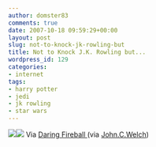 ```yaml
---
author: domster83
comments: true
date: 2007-10-18 09:59:29+00:00
layout: post
slug: not-to-knock-jk-rowling-but
title: Not to Knock J.K. Rowling but...
wordpress_id: 129
categories:
- internet
tags:
- harry potter
- jedi
- jk rowling
- star wars
---
```


![](http://i.thefairest.info/funniest_thumbs/QaDdYu.jpeg)![](http://i.thefairest.info/funniest_thumbs/QaDdYu.jpeg)
Via [Daring Fireball ](http://daringfirebal.net)(via [John.C.Welch](http://twitter.com/bynkii/statuses/343037552))
